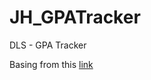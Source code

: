 # JH_GPATracker
DLS - GPA Tracker 

Basing from this [link](https://www.youtube.com/watch?v=j55fHUJqtyw)
